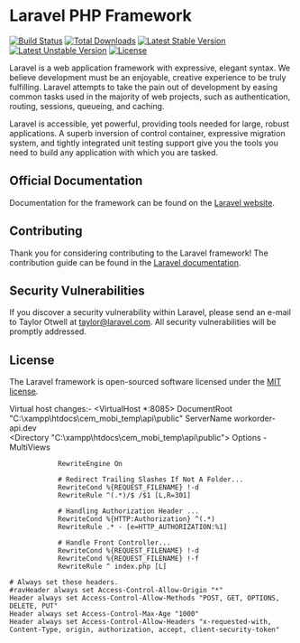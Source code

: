 # Laravel PHP Framework

[![Build Status](https://travis-ci.org/laravel/framework.svg)](https://travis-ci.org/laravel/framework)
[![Total Downloads](https://poser.pugx.org/laravel/framework/d/total.svg)](https://packagist.org/packages/laravel/framework)
[![Latest Stable Version](https://poser.pugx.org/laravel/framework/v/stable.svg)](https://packagist.org/packages/laravel/framework)
[![Latest Unstable Version](https://poser.pugx.org/laravel/framework/v/unstable.svg)](https://packagist.org/packages/laravel/framework)
[![License](https://poser.pugx.org/laravel/framework/license.svg)](https://packagist.org/packages/laravel/framework)

Laravel is a web application framework with expressive, elegant syntax. We believe development must be an enjoyable, creative experience to be truly fulfilling. Laravel attempts to take the pain out of development by easing common tasks used in the majority of web projects, such as authentication, routing, sessions, queueing, and caching.

Laravel is accessible, yet powerful, providing tools needed for large, robust applications. A superb inversion of control container, expressive migration system, and tightly integrated unit testing support give you the tools you need to build any application with which you are tasked.

## Official Documentation

Documentation for the framework can be found on the [Laravel website](http://laravel.com/docs).

## Contributing

Thank you for considering contributing to the Laravel framework! The contribution guide can be found in the [Laravel documentation](http://laravel.com/docs/contributions).

## Security Vulnerabilities

If you discover a security vulnerability within Laravel, please send an e-mail to Taylor Otwell at taylor@laravel.com. All security vulnerabilities will be promptly addressed.

## License

The Laravel framework is open-sourced software licensed under the [MIT license](http://opensource.org/licenses/MIT).


Virtual host changes:- 
<VirtualHost *:8085> 
	DocumentRoot "C:\xampp\htdocs\cem_mobi_temp\api\public"
    ServerName workorder-api.dev	
 <Directory "C:\xampp\htdocs\cem_mobi_temp\api\public">
                Options -MultiViews

                RewriteEngine On

                # Redirect Trailing Slashes If Not A Folder...
                RewriteCond %{REQUEST_FILENAME} !-d
                RewriteRule ^(.*)/$ /$1 [L,R=301]

                # Handling Authorization Header ...
                RewriteCond %{HTTP:Authorization} ^(.*)
                RewriteRule .* - [e=HTTP_AUTHORIZATION:%1]

                # Handle Front Controller...
                RewriteCond %{REQUEST_FILENAME} !-d
                RewriteCond %{REQUEST_FILENAME} !-f
                RewriteRule ^ index.php [L]
    
    # Always set these headers.
    #ravHeader always set Access-Control-Allow-Origin "*"
    Header always set Access-Control-Allow-Methods "POST, GET, OPTIONS, DELETE, PUT"
    Header always set Access-Control-Max-Age "1000"
    Header always set Access-Control-Allow-Headers "x-requested-with, Content-Type, origin, authorization, accept, client-security-token"
    
   </Directory>
</VirtualHost>
